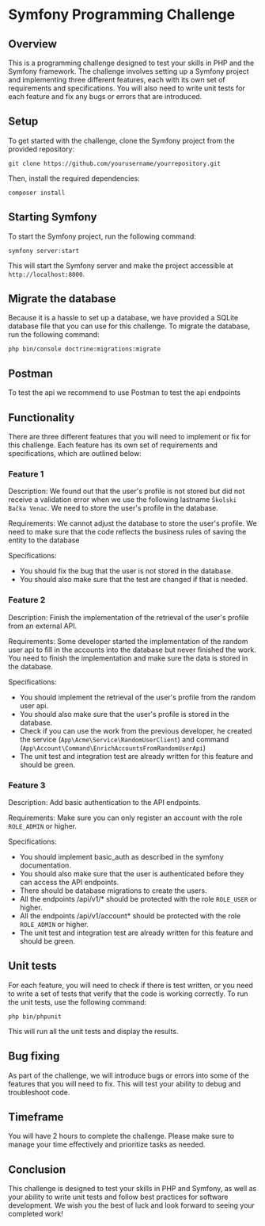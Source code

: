 # Symfony Programming Challenge

## Overview

This is a programming challenge designed to test your skills in PHP and the Symfony framework. The challenge involves setting up a Symfony project and implementing three different features, each with its own set of requirements and specifications. You will also need to write unit tests for each feature and fix any bugs or errors that are introduced.

## Setup

To get started with the challenge, clone the Symfony project from the provided repository:

```
git clone https://github.com/yourusername/yourrepository.git
```

Then, install the required dependencies:

```
composer install
```

## Starting Symfony

To start the Symfony project, run the following command:

```
symfony server:start
```

This will start the Symfony server and make the project accessible at `http://localhost:8000`.

## Migrate the database

Because it is a hassle to set up a database, we have provided a SQLite database file that you can use for this challenge. To migrate the database, run the following command:

```
php bin/console doctrine:migrations:migrate
```

## Postman

To test the api we recommend to use Postman to test the api endpoints


## Functionality

There are three different features that you will need to implement or fix for this challenge. Each feature has its own set of requirements and specifications, which are outlined below:

### Feature 1

Description: We found out that the user's profile is not stored but did not receive a validation error when we use the following lastname `Školski Bačka Venac`. We need to store the user's profile in the database.

Requirements: We cannot adjust the database to store the user's profile. We need to make sure that the code reflects the business rules of saving the entity to the database

Specifications:
- You should fix the bug that the user is not stored in the database.
- You should also make sure that the test are changed if that is needed.

### Feature 2

Description: Finish the implementation of the retrieval of the user's profile from an external API.

Requirements: Some developer started the implementation of the random user api to fill in the accounts into the database but never finished the work. You need to finish the implementation and make sure the data is stored in the database.

Specifications: 
- You should implement the retrieval of the user's profile from the random user api.
- You should also make sure that the user's profile is stored in the database.
- Check if you can use the work from the previous developer, he created the service (`App\Acme\Service\RandomUserClient`) and command (`App\Account\Command\EnrichAccountsFromRandomUserApi`)
- The unit test and integration test are already written for this feature and should be green.

### Feature 3

Description: Add basic authentication to the API endpoints.

Requirements: Make sure you can only register an account with the role `ROLE_ADMIN` or higher.

Specifications:
- You should implement basic_auth as described in the symfony documentation.
- You should also make sure that the user is authenticated before they can access the API endpoints.
- There should be database migrations to create the users.
- All the endpoints /api/v1/* should be protected with the role `ROLE_USER` or higher.
- All the endpoints /api/v1/account* should be protected with the role `ROLE_ADMIN` or higher.
- The unit test and integration test are already written for this feature and should be green.

## Unit tests

For each feature, you will need to check if there is test written, or you need to  write a set of tests that verify that the code is working correctly. To run the unit tests, use the following command:

```
php bin/phpunit
```

This will run all the unit tests and display the results.

## Bug fixing

As part of the challenge, we will introduce bugs or errors into some of the features that you will need to fix. This will test your ability to debug and troubleshoot code.

## Timeframe

You will have 2 hours to complete the challenge. Please make sure to manage your time effectively and prioritize tasks as needed.

## Conclusion

This challenge is designed to test your skills in PHP and Symfony, as well as your ability to write unit tests and follow best practices for software development. We wish you the best of luck and look forward to seeing your completed work!

